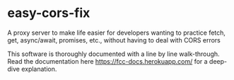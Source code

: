 # easy-cors-fix
A proxy server to make life easier for developers wanting to practice fetch, get, async/await, promises, etc., without  having to deal with CORS errors

This software is thoroughly documented with a line by line walk-through. Read the documentation here https://fcc-docs.herokuapp.com/ for a deep-dive explanation.

